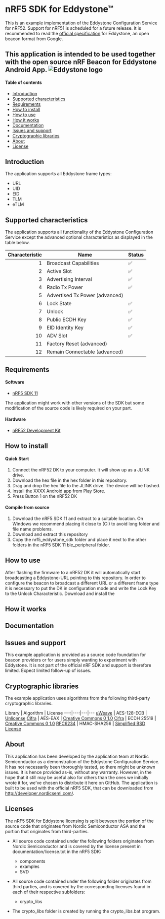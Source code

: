 # nRF5 SDK for Eddystone™

This is an example implementation of the Eddystone Configuration Service for nRF52. Support for nRF51 is scheduled for a future release. It is recommended to read the [official specification](https://github.com/google/eddystone) for Eddystone, an open beacon format from Google.

This application is intended to be used together with the open source **nRF Beacon for Eddystone** Android App.
![Eddystone logo][eddystone-logo]
 ---
#### Table of contents
* [Introduction](#introduction)
* [Supported characteristics](#supported-characteristics)
* [Requirements](#requirements)
* [How to install](#how-to-install)
* [How to use](#how-to-use)
* [How it works](#how-it-works)
* [Documentation](#documentation)
* [Issues and support](#how-it-works)
* [Cryptographic libraries](#cryptographic-libraries)
* [About](#about)
* [License](#license)

## Introduction
The application supports all Eddystone frame types:
* URL
* UID
* EID
* TLM
* eTLM

## Supported characteristics
The application supports all functionality of the Eddystone Configuration Service except the advanced optional characteristics as displayed in the table below.

Characteristic | Name | Status
---:|---|---
1 | Broadcast Capabilities | :white_check_mark:
2 | Active Slot | :white_check_mark:
3 | Advertising Interval | :white_check_mark:
4 | Radio Tx Power | :white_check_mark:
5 | Advertised Tx Power (advanced) |
6 | Lock State | :white_check_mark:
7 | Unlock | :white_check_mark:
8 | Public ECDH Key | :white_check_mark:
9 | EID Identity Key | :white_check_mark:
10 | ADV Slot | :white_check_mark:
11 | Factory Reset (advanced) |
12 | Remain Connectable (advanced) |


## Requirements

#### Software
* [nRF5 SDK 11](http://developer.nordicsemi.com/nRF5_SDK/nRF5_SDK_v11.x.x/)

The application might work with other versions of the SDK but some modification of the source code is likely required on your part.

#### Hardware
* [nRF52 Development Kit](https://octopart.com/nrf52-dk-nordic+semiconductor-67145952)

## How to install
#### Quick Start
1. Connect the nRF52 DK to your computer. It will show up as a JLINK drive.
2. Download the hex file in the hex folder in this repository.
3. Drag and drop the hex file to the JLINK drive. The device will be flashed.
4. Install the XXXX Android app from Play Store.
5. Press Button 1 on the nRF52 DK

#### Compile from source
1. Download the nRF5 SDK 11 and extract to a suitable location. On Windows we recommend placing it close to (C:) to avoid long folder and file name problems.
2. Download and extract this repository
3. Copy the nrf5_eddystone_sdk folder and place it next to the other folders in the nRF5 SDK 11 ble_peripheral folder.
## How to use
After flashing the firmware to a nRF52 DK it will automatically start broadcasting a Eddystone-URL pointing to this repository. In order to configure the beacon to broadcast a different URL or a different frame type it is necessary to put the DK in configuration mode and write the Lock Key to the Unlock Characteristic. Download and install the



## How it works

## Documentation

## Issues and support
This example application is provided as a source code foundation for beacon providers or for users simply wanting to experiment with Eddystone. It is not part of the official nRF SDK and support is therefore limited. Expect limited follow-up of issues.

## Cryptographic libraries
The example application uses algorithms from the following third-party cryptographic libraries.

Library | Algorithm | License
---:|---:|---|---
[uWeave](https://weave.googlesource.com/weave/libuweave) | AES-128-ECB |  [Unlicense](http://unlicense.org/)
[Cifra](https://github.com/ctz/cifra/tree/a4c29ed77990c8427e7cb8aabf3162e99c1e5daa) | AES-EAX |  [Creative Commons 0 1.0](https://creativecommons.org/publicdomain/zero/1.0/)
[Cifra](https://github.com/ctz/cifra/tree/a4c29ed77990c8427e7cb8aabf3162e99c1e5daa) | ECDH 25519 | [Creative Commons 0 1.0](https://creativecommons.org/publicdomain/zero/1.0/)
[RFC6234](https://github.com/massar/rfc6234) | HMAC-SHA256 | [Simplified BSD License](https://en.wikipedia.org/wiki/BSD_licenses#2-clause_license_.28.22Simplified_BSD_License.22_or_.22FreeBSD_License.22.29)



## About
This application has been developed by the application team at Nordic Semiconductor as a demonstration of the Eddystone Configuration Service. It has not necessarily been thoroughly tested, so there might be unknown issues. It is hence provided as-is, without any warranty. However, in the hope that it still may be useful also for others than the ones we initially wrote it for, we've chosen to distribute it here on GitHub. The application is built to be used with the official nRF5 SDK, that can be downloaded from http://developer.nordicsemi.com/.

## Licenses
The nRF5 SDK for Eddystone licensing is split between the portion of the source code that
originates from Nordic Semiconductor ASA and the
portion that originates from third-parties.

* All source code contained under the following folders originates from Nordic
  Semiconductor and is covered by the license present
  in documentation/license.txt in the nRF5 SDK:

    - components
    - examples
    - SVD

* All source code contained under the following folder originates from third
  parties, and is covered by the corresponding licenses found in each of their
  respective subfolders:

    - crypto_libs

* The crypto_libs folder is created by running the crypto_libs.bat program.

[eddystone-logo]: https://github.com/google/eddystone/blob/master/branding/assets/png/EddyStone_final-01.png
